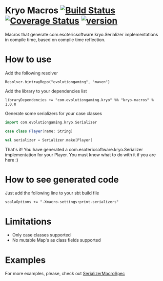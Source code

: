 # Kryo Macros [![Build Status](https://travis-ci.org/evolution-gaming/kryo-macros.svg)](https://travis-ci.org/evolution-gaming/kryo-macros) [![Coverage Status](https://coveralls.io/repos/evolution-gaming/kryo-macros/badge.svg)](https://coveralls.io/r/evolution-gaming/kryo-macros) [ ![version](https://api.bintray.com/packages/evolutiongaming/maven/kryo-macros/images/download.svg) ](https://bintray.com/evolutiongaming/maven/kryo-macros/_latestVersion)

Macros that generate com.esotericsoftware.kryo.Serializer implementations in compile time, based on compile time reflection.

How to use
===========

Add the following resolver

    Resolver.bintrayRepo("evolutiongaming", "maven")
    
Add the library to your dependencies list

    libraryDependencies += "com.evolutiongaming.kryo" %% "kryo-macros" % 1.0.0
    
Generate some serializers for your case classes
    
```scala
import com.evolutiongaming.kryo.Serializer

case class Player(name: String)

val serializer = Serializer.make[Player]
 ```
    
That's it! You have generated a com.esotericsoftware.kryo.Serializer implementation for your Player.
You must know what to do with it if you are here :)

How to see generated code
=========================

Just add the following line to your sbt build file 

    scalaOptions += "-Xmacro-settings:print-serializers"
    
Limitations
===========

- Only case classes supported
- No mutable Map's as class fields supported

Examples
========

For more examples, please, check out 
[SerializerMacroSpec](https://github.com/evolution-gaming/kryo-macros/tree/master/src/test/scala/com/evolutiongaming/kryo/SerializerMacroSpec.scala)
